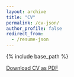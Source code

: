```yaml
---
layout: archive
title: "CV"
permalink: /cv-json/
author_profile: false
redirect_from:
  - /resume-json
---
```


{% include base_path %}


<div class="cv-download-links">
  <a href="{{ base_path }}/files/cv.pdf" class="btn btn--primary">Download CV as PDF</a>
</div>
